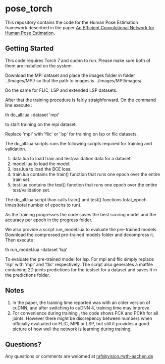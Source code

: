 #  pose_torch
This repository contains the code for the Human Pose Estimation framework described in the paper [An Efficient Convolutional Network for Human Pose Estimation](http://pages.iai.uni-bonn.de/gall_juergen/download/jgall_posecnn_bmvc16).

## Getting Started

This code requires Torch 7 and cudnn to run. Please make sure both of them are installed on the system.

Download the MPI dataset and place the images folder in  folder ../Images/MPI/ so that the path to images is ../Images/MPI/images/

Do the same for FLIC, LSP and extended LSP datasets.

After that the training procedure is fairly straighforward.
On the command line execute :

th do_all.lua -dataset 'mpi'

to start training on the mpi dataset. 

Replace 'mpi' with 'flic' or 'lsp' for training on lsp or flic datasets.

The do_all.lua scripts runs the following scripts required for training and validation.

1) data.lua to load train and test/validation data for a dataset.
2) model.lua to load the model.
3) loss.lua to load the BCE loss.
4) train.lua contains the train() function that runs one epoch over the entire train set.
5) test.lua  contains the test() function that runs one epoch over the entire test/validation set.
 
The do_all.lua script than calls train() and test() functions total_epoch times(total number of epochs to run).

As the training progresses the code saves the best scoring model  and the accuracy per epoch in the progress folder.

We also provide a script run_model.lua to evaluate the pre-trained models. Download the compressed pre-trained models folder and decompress it. Then execute :

th run_model.lua -dataset 'lsp'

To evaluate the pre-trained model for lsp. For mpi and flic simply replace 'lsp' with 'mpi' and 'flic' respectively. The script also generates a matfile containing 2D joints predictions for the testset for a dataset and saves it in the predictions folder.

## Notes

1. In the paper, the training time reported was with an older version of cuDNN, and after switching to cuDNN 4, training time may improve.
2. For convenience during training , the code shows PCK and PCKh for all joints. However there might be discrepency between numbers when officially evaluated on FLIC, MPII or LSP, but  still it provides a good picture of how well the network is learning during training.

## Questions?

Any questions or comments are welomed at rafi@vision.rwth-aachen.de

